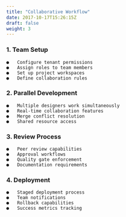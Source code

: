 ```yaml
---
title: "Collaborative Workflow"
date: 2017-10-17T15:26:15Z
draft: false
weight: 3
---
```


###	1. Team Setup
```
●	Configure tenant permissions
●	Assign roles to team members
●	Set up project workspaces
●	Define collaboration rules
```
###	2. Parallel Development
```
●	Multiple designers work simultaneously
●	Real-time collaboration features
●	Merge conflict resolution
●	Shared resource access
```
###	3. Review Process
```
●	Peer review capabilities
●	Approval workflows
●	Quality gate enforcement
●	Documentation requirements
```
###	4.  Deployment
```
●	Staged deployment process
●	Team notifications
●	Rollback capabilities
●	Success metrics tracking
```